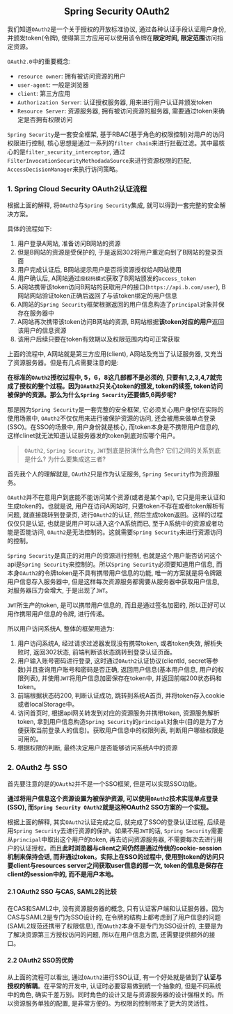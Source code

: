 ## <center>Spring Security OAuth2</center>

我们知道`OAuth2`是一个关于授权的开放标准协议, 通过各种认证手段认证用户身份, 并颁发token(令牌), 使得第三方应用可以使用该令牌在**限定时间, 限定范围**访问指定资源。

`OAuth2.0`中的重要概念:

- `resource owner`: 拥有被访问资源的用户
- `user-agent`: 一般是浏览器
- `client`: 第三方应用
- `Authorization Server`: 认证授权服务器, 用来进行用户认证并颁发token
- `Resource Server`: 资源服务器, 拥有被访问资源的服务器, 需要通过token来确定是否拥有权限访问

`Spring Security`是一套安全框架, 基于RBAC(基于角色的权限控制)对用户的访问权限进行控制, 核心思想是通过一系列的`filter chain`来进行拦截过滤。其中最核心的是`filter_security_interceptor`, 通过`FilterInvocationSecurityMethodadaSource`来进行资源权限的匹配, `AccessDecisionManager`来执行访问策略。


### 1. Spring Cloud Security OAuth2认证流程

根据上面的解释, 将`OAuth2`与`Spring Security`集成, 就可以得到一套完整的安全解决方案。

具体的流程如下:

1. 用户登录A网站, 准备访问B网站的资源
2. 但是B网站的资源是受保护的, 于是返回302将用户重定向到了B网站的登录页面
3. 用户完成认证后, B网站提示用户是否将资源授权给A网站使用
4. 用户确认后, A网站通过`授权码模式`获取了B网站颁发的`access_token`
5. A网站携带该token访问B网站的获取用户的接口(`https://api.b.com/user`), B网站网站验证token正确后返回了与该token绑定的用户信息
6. A网站的`Spring Security`框架根据返回的用户信息构造了`principal`对象并保存在服务器中
7. A网站再次携带该token访问B网站的资源, B网站根据**该token对应的用户**返回该用户的信息资源
8. 该用户后续只要在token有效期以及权限范围内均可正常获取

上面的流程中, A网站就是第三方应用(client), A网站及充当了认证服务器, 又充当了资源服务器。但是有几点需要注意的是:

**在标准的`OAuth2`授权过程中, 5，6，8这几部都不是必须的, 只要有1,2,3,4,7就完成了授权的整个过程。因为`OAuth2`只关心token的颁发, token的续签, token访问被保护的资源。那么为什么`Spring Security`还要做5,6两步呢?**

那是因为`Spring Security`是一套完整的安全框架, 它必须关心用户身份!在实际的使用场景中, `OAuth2`不仅仅用来进行被保护资源的访问, 还会被用来做单点登录(SSO)。在SSO的场景中, 用户身份就是核心, 而token本身是不携带用户信息的, 这样clinet就无法知道认证服务器发的token到底对应哪个用户。

> `OAuth2`, `Spring Security`, `JWT`到底是扮演什么角色? 它们之间的关系到底是什么? 为什么要集成这三者?

首先我个人的理解就是, `OAuth2`只是作为认证服务, `Spring Security`作为资源服务。

`OAuth2`并不在意用户到底能不能访问某个资源(或者是某个api), 它只是用来认证和生成token的。也就是说, 用户在访问A网站时, 只要token不存在或者token解析有问题, 就直接跳转到登录页, 进行`OAuth2`的认证, 然后生成token返回。这样的过程仅仅只是认证, 也就是说用户可以进入这个A系统而已, 至于A系统中的资源或者功能是否能访问, `OAuth2`是无法控制的。这就需要`Spring Security`来进行资源访问的控制。

`Spring Security`是真正的对用户的资源进行控制, 也就是这个用户能否访问这个api是`Spring Security`来控制的。所以`Spring Security`必须要知道用户信息, 而本身`OAuth2`的令牌token是不具有携带用户信息的功能, 唯一的方案就是将令牌跟用户信息存入服务器中, 但是这样每次资源服务都需要从服务器中获取用户信息, 对服务器压力会增大, 于是出现了`JWT`。

`JWT`所生产的token, 是可以携带用户信息的, 而且是通过签名加密的, 所以正好可以用作携带用户信息的令牌, 进行传递。

所以用户访问系统A, 整体的框架用途为:

1. 用户访问系统A, 经过请求过滤器发现没有携带token, 或者token失效, 解析失败时, 返回302状态, 前端判断该状态跳转到登录认证页面。
2. 用户输入账号密码进行登录, 这时通过`OAuth2`认证协议(clientId, secret等参数)并且查询用户账号和密码是否正确, 返回用户信息(基本用户信息, 用户的权限列表), 并使用`JWT`将用户信息加密保存在token中, 并返回前端200状态码和token。
3. 前端根据状态码200, 判断认证成功, 跳转到系统A首页, 并将token存入cookie或者localStorage中。
4. 访问首页时, 根据api网关转发到对应的资源服务并携带token, 资源服务解析token, 拿到用户信息构造`Spring Security`的`principal`对象中(目的是为了方便获取当前登录人的信息)。获取用户信息中的权限列表, 判断用户哪些权限是可用的。
5. 根据权限的判断, 最终决定用户是否能够访问系统A中的资源

### 2. OAuth2 与 SSO

首先要注意的是的`OAuth2`并不是一个SSO框架, 但是可以实现SSO功能。

**通过将用户信息这个资源设置为被保护资源, 可以使用`OAuth2`技术实现单点登录(SSO), 而`Spring Security OAuth2`就是这种OAuth2 SSO方案的一个实现。**

根据上面的解释, 其实`OAuth2`认证完成之后, 就完成了SSO的登录认证过程, 后续是用`Spring Security`去进行资源的保护。如果不用`JWT`的话, `Spring Security`需要从`principal`中取出这个用户的token, 再去访问资源服务器, 不需要每次去进行用户的认证授权。而且**此时浏览器与client之间仍然是通过传统的cookie-session机制来保持会话, 而非通过token。实际上在SSO的过程中, 使用到token的访问只要client与resources server之间获取user信息的那一次, token的信息是保存在client的session中的, 而不是用户本地。**

#### 2.1 OAuth2 SSO 与CAS, SAML2的比较

在CAS和SAML2中, 没有资源服务器的概念, 只有认证客户端和认证服务器。因为CAS与SAML2是专门为SSO设计的, 在令牌的结构上都考虑到了用户信息的问题(SAML2规范还携带了权限信息), 而`OAuth2`本身不是专门为SSO设计的, 主要是为了解决资源第三方授权访问的问题, 所以在用户信息方面, 还需要提供额外的接口。

#### 2.2 OAuth2 SSO的优势

从上面的流程可以看出, 通过`OAuth2`进行SSO认证, 有一个好处就是做到了**认证与授权的解耦**。在平常的开发中, 认证时必要容易做到统一个抽象的, 但是不同系统中的角色, 确实千差万别。同时角色的设计又是与资源服务器的设计强相关的。所以资源服务单独的配置, 是非常方便的。为权限的控制带来了更大的灵活性。

